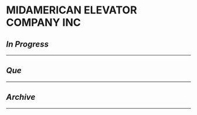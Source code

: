 # MIDAMERICAN ELEVATOR COMPANY INC

## *In Progress*

--------------------

## *Que*

-----------------------------------
## *Archive*

-----------------------------------
